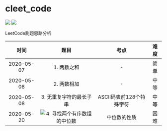 # cleet_code

[![](https://img.shields.io/badge/zhihu-%E7%9F%A5%E4%B9%8E-blue)](https://www.zhihu.com/people/chensong-1-90)
[![](https://img.shields.io/badge/csdn-CSDN-red)](https://blog.csdn.net/Poisx)

LeetCode刷题思路分析


|时间|题目|考点|难度|
|:---:|:---:|:---:|:---:|
|2020-05-07|1. 两数之和|-|简单|
|2020-05-08|2. 两数相加|-|中等|
|2020-05-08|3. 无重复字符的最长子串|ASCII码表前128个特殊字符|中等|
|2020-05-20|![4. 寻找两个有序数组的中位数](https://github.com/chensongpoixs/cleet_code/tree/master/4.find_the_median_of_two_positive_arrays "4. 寻找两个有序数组的中位数")|中位数的性质|困难|

